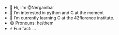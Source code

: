 - 👋 Hi, I’m @Nergambar
- 👀 I’m interested in python and C at the moment
- 🌱 I’m currently learning C at the 42florence institute.
- 😄 Pronouns: he/them
- ⚡ Fun fact: ...

<!---
Nergambar/Nergambar is a ✨ special ✨ repository because its `README.md` (this file) appears on your GitHub profile.
You can click the Preview link to take a look at your changes.
--->
